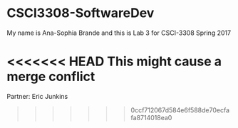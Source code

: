# CSCI3308-SoftwareDev

My name is Ana-Sophia Brande and this is Lab 3 for CSCI-3308 Spring 2017 

<<<<<<< HEAD
This might cause a merge conflict
=======
Partner: Eric Junkins
>>>>>>> 0ccf712067d584e6f588de70ecfafa8714018ea0


